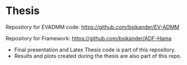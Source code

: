 # Thesis
Repository for EVADMM code:
https://github.com/bsikander/EV-ADMM

Repository for Framework:
https://github.com/bsikander/ADF-Hama

- Final presentation and Latex Thesis code is part of this repository.
- Results and plots created during the thesis are also part of this repo.
